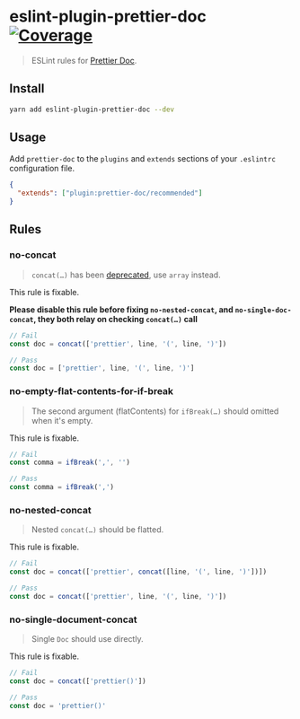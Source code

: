 # eslint-plugin-prettier-doc [![Coverage](https://img.shields.io/coveralls/github/fisker/eslint-plugin-prettier-doc?style=flat-square)](https://coveralls.io/github/fisker/eslint-plugin-prettier-doc)

> ESLint rules for [Prettier Doc](https://github.com/prettier/prettier/blob/main/commands.md).

## Install

```bash
yarn add eslint-plugin-prettier-doc --dev
```

## Usage

Add `prettier-doc` to the `plugins` and `extends` sections of your `.eslintrc` configuration file.

```json
{
  "extends": ["plugin:prettier-doc/recommended"]
}
```

## Rules

### no-concat

> `concat(…)` has been [deprecated](https://github.com/prettier/prettier/pull/9733), use `array` instead.

This rule is fixable.

**Please disable this rule before fixing `no-nested-concat`, and `no-single-doc-concat`, they both relay on checking `concat(…)` call**

```js
// Fail
const doc = concat(['prettier', line, '(', line, ')'])
```

```js
// Pass
const doc = ['prettier', line, '(', line, ')']
```

### no-empty-flat-contents-for-if-break

> The second argument (flatContents) for `ifBreak(…)` should omitted when it's empty.

This rule is fixable.

```js
// Fail
const comma = ifBreak(',', '')
```

```js
// Pass
const comma = ifBreak(',')
```

### no-nested-concat

> Nested `concat(…)` should be flatted.

This rule is fixable.

```js
// Fail
const doc = concat(['prettier', concat([line, '(', line, ')'])])
```

```js
// Pass
const doc = concat(['prettier', line, '(', line, ')'])
```

### no-single-document-concat

> Single `Doc` should use directly.

This rule is fixable.

```js
// Fail
const doc = concat(['prettier()'])
```

```js
// Pass
const doc = 'prettier()'
```
